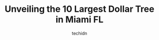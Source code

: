 ---
layout: ampstory
image: https://i0.wp.com/www.depkes.org/wp-content/uploads/2023/06/dollar-tree-0-in-miami-fl-1685965033.jpeg?resize=640,853
author: techidn
featured: false
description: Discover the impressive array of Dollar Tree options in Miami FL, where you can find 10 of the largest Dollar Tree establishments in the area. From renowned classics to hidden gems, Miami FL
title: Unveiling the 10 Largest Dollar Tree in Miami FL
cover:
   title: Unveiling the 10 Largest Dollar Tree in Miami FL
   subtitle: Rickpate
   background: https://www.depkes.org/wp-content/uploads/2023/06/dollar-tree-0-in-miami-fl-1685965033.jpeg

pages: 
 - layout: thirds
   top: <h1>#1 Dollar Tree</h1>
   bottom: "<p>They only had 1 cashier, the store was not stocked and the manager did nothing to help out. Overall the the young lady who was the cashier in duty was very friendly. I gi</p>"
   background: https://www.depkes.org/wp-content/uploads/2023/06/dollar-tree-1-in-miami-fl-1685965034.jpeg
   backgroundblur: true
 - layout: thirds
   top: <h1>#2 Dollar Tree</h1>
   bottom: "<p>880 NE 125th St, North Miami, FL 33161, United States</p>"
   background: https://www.depkes.org/wp-content/uploads/2023/06/dollar-tree-2-in-miami-fl-1685965036.jpeg
   cta:
      link: https://www.depkes.org/blog/unveiling-the-10-largest-dollar-tree-in-miami-fl/
      text: Unveiling the 10 Largest Dollar Tree in Miami FL
 - layout: thirds
   top: <h1>#3 Dollar Tree</h1>
   bottom: "<p>1043 W Flagler St, Miami, FL 33130, United States</p>"
   background: https://www.depkes.org/wp-content/uploads/2023/06/dollar-tree-3-in-miami-fl-1685965036.jpeg
   cta:
      link: https://www.depkes.org/blog/unveiling-the-10-largest-dollar-tree-in-miami-fl/
      text: Unveiling the 10 Largest Dollar Tree in Miami FL
 - layout: thirds
   top: <h1>#4 Dollar Tree</h1>
   bottom: "<p>9525 W Flagler St, Miami, FL 33174, United States</p>"
   background: https://images.unsplash.com/photo-1608411404720-c8f0417bcdba?ixlib=rb-4.0.3&ixid=MnwxMjA3fDB8MHxwaG90by1wYWdlfHx8fGVufDB8fHx8&auto=format&fit=crop&w=640&h=853&q=80
   cta:
      link: https://www.depkes.org/blog/unveiling-the-10-largest-dollar-tree-in-miami-fl/
      text: Unveiling the 10 Largest Dollar Tree in Miami FL
 - layout: thirds
   top: <h1>#5 Dollar Tree</h1>
   bottom: "<p>7097 SW 8th St, Miami, FL 33144, United States</p>"
   background: https://images.unsplash.com/photo-1540457036297-448b6b99e91c?ixlib=rb-4.0.3&ixid=MnwxMjA3fDB8MHxwaG90by1wYWdlfHx8fGVufDB8fHx8&auto=format&fit=crop&w=640&h=853&q=80
   cta:
      link: https://www.depkes.org/blog/unveiling-the-10-largest-dollar-tree-in-miami-fl/
      text: Unveiling the 10 Largest Dollar Tree in Miami FL
 - layout: thirds
   top: <h1>#6 Dollar Tree</h1>
   bottom: "<p>1617 SW 107th Ave, Miami, FL 33165, United States</p>"
   background: https://images.unsplash.com/photo-1615749413727-825b59a857b5?ixlib=rb-4.0.3&ixid=MnwxMjA3fDB8MHxwaG90by1wYWdlfHx8fGVufDB8fHx8&auto=format&fit=crop&w=640&h=853&q=80
   cta:
      link: https://www.depkes.org/blog/unveiling-the-10-largest-dollar-tree-in-miami-fl/
      text: Unveiling the 10 Largest Dollar Tree in Miami FL
 - layout: thirds
   top: <h1>#7 Dollar Tree</h1>
   bottom: "<p>7060 SW 24th St, Miami, FL 33155, United States</p>"
   background: https://images.unsplash.com/photo-1580610447943-1bfbef5efe07?ixlib=rb-4.0.3&ixid=MnwxMjA3fDB8MHxwaG90by1wYWdlfHx8fGVufDB8fHx8&auto=format&fit=crop&w=640&h=853&q=80
   cta:
      link: https://www.depkes.org/blog/unveiling-the-10-largest-dollar-tree-in-miami-fl/
      text: Unveiling the 10 Largest Dollar Tree in Miami FL
 - layout: thirds
   middle: Continue reading...
   background: https://images.unsplash.com/photo-1527066579998-dbbae57f45ce?ixlib=rb-4.0.3&ixid=MnwxMjA3fDB8MHxwaG90by1wYWdlfHx8fGVufDB8fHx8&auto=format&fit=crop&w=640&h=853&q=80
   cta:
      link: https://www.depkes.org/blog/unveiling-the-10-largest-dollar-tree-in-miami-fl/
      text: Unveiling the 10 Largest Dollar Tree in Miami FL
      
---